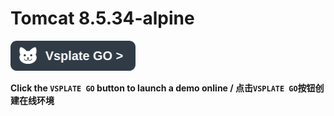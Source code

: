 # Tomcat 8.5.34-alpine

<a href="https://www.vsplate.com/?docker-compose=https://github.com/vsplate/dcenvs/tomcat/8.5.34-alpine"><img alt="VSPLATE GO" src="https://raw.githubusercontent.com/vsplate/images/master/vsgo_btn.png" width="200px"></a>

**Click the `VSPLATE GO` button to launch a demo online / 点击`VSPLATE GO`按钮创建在线环境**